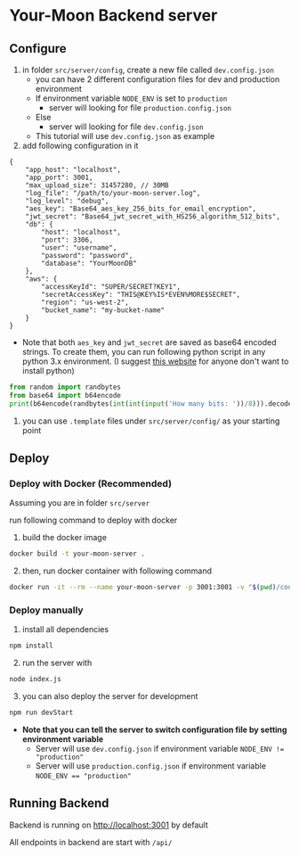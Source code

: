 # Your-Moon Backend server

## Configure

1. in folder `src/server/config`, create a new file called `dev.config.json`
   * you can have 2 different configuration files for dev and production environment
   * If environment variable `NODE_ENV` is set to `production`
     * server will looking for file `production.config.json`
   * Else
     * server will looking for file `dev.config.json`
   * This tutorial will use `dev.config.json` as example
2. add following configuration in it

```jsonc
{
    "app_host": "localhost",
    "app_port": 3001,
    "max_upload_size": 31457280, // 30MB
    "log_file": "/path/to/your-moon-server.log",
    "log_level": "debug",
    "aes_key": "Base64_aes_key_256_bits_for_email_encryption",
    "jwt_secret": "Base64_jwt_secret_with_HS256_algorithm_512_bits",
    "db": {
        "host": "localhost",
        "port": 3306,
        "user": "username",
        "password": "password",
        "database": "YourMoonDB"
    },
    "aws": {
        "accessKeyId": "SUPER/SECRET?KEY1",
        "secretAccessKey": "THIS@KEY%IS*EVEN%MORE$SECRET",
        "region": "us-west-2",
        "bucket_name": "my-bucket-name"
    }
}
```

* Note that both `aes_key` and `jwt_secret` are saved as base64 encoded strings. To create them, you can run following python script in any python 3.x environment. (I suggest [this website](https://www.programiz.com/python-programming/online-compiler/) for anyone don't want to install python)

```py
from random import randbytes
from base64 import b64encode
print(b64encode(randbytes(int(int(input('How many bits: '))/8))).decode('utf-8'))
```

1. you can use `.template` files under `src/server/config/` as your starting point


## Deploy

### Deploy with Docker (Recommended)

Assuming you are in folder `src/server`

run following command to deploy with docker

1. build the docker image

```sh
docker build -t your-moon-server .
```

2. then, run docker container with following command

```sh
docker run -it --rm --name your-moon-server -p 3001:3001 -v "$(pwd)/config:/src/config" -v "$(pwd)/uploadedImages:/src/uploadedImages" your-moon-server
```

### Deploy manually

1. install all dependencies

```sh
npm install
```

2. run the server with

```sh
node index.js
```

3. you can also deploy the server for development

```sh
npm run devStart
```

* **Note that you can tell the server to switch configuration file by setting environment variable**
  * Server will use `dev.config.json` if environment variable `NODE_ENV != "production"`
  * Server will use `production.config.json` if environment variable `NODE_ENV == "production"`

## Running Backend

Backend is running on [http://localhost:3001](http://localhost:3001) by default

All endpoints in backend are start with `/api/`


